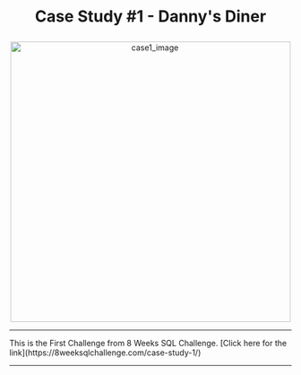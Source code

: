 <h1><p align="center"> Case Study #1 - Danny's Diner </p></h1>

<div align='center'><img src="https://8weeksqlchallenge.com/images/case-study-designs/1.png" alt="case1_image" width="500"/></div>

<hr>
This is the First Challenge from 8 Weeks SQL Challenge. [Click here for the link](https://8weeksqlchallenge.com/case-study-1/)
<hr>
